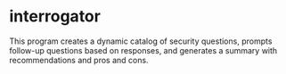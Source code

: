 # interrogator
This program creates a dynamic catalog of security questions, prompts follow-up questions based on responses, and generates a summary with recommendations and pros and cons.
